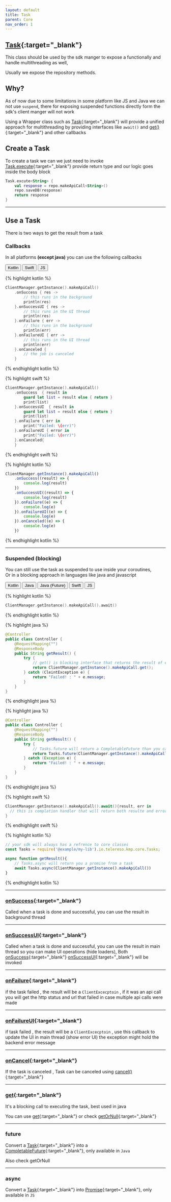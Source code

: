 ```yaml
---
layout: default
title: Task
parent: Core
nav_order: 1
---
```


## [Task](https://kmp.telereso.io/docs/core/latest/-core/io.telereso.kmp.core/-task/index.html){:target="_blank"}

This class should be used by the sdk manger to expose a functionally and handle multithreading as
well,

Usually we expose the repository methods.

## Why?

As of now due to some limitations in some platform like JS and Java we can not use `suspend`, there
for exposing suspended functions directly form the sdk's client manger will not work

Using a Wrapper class such as [Task](https://kmp.telereso.io/docs/core/latest/-core/io.telereso.kmp.core/-task/index.html){:target="_blank"} will provide a unified approach for multithreading by providing
interfaces like `await()` and [get()](https://kmp.telereso.io/docs/core/latest/-core/io.telereso.kmp.core/-task/get.html){:target="_blank"} and other callbacks

## Create a Task

To create a task we can we just need to invoke [Task.execute](https://kmp.telereso.io/docs/core/latest/-core/io.telereso.kmp.core/-task/-companion/execute.html){:target="_blank"} provide return type and our logic goes
inside the body block

```kotlin
Task.excute<String> {
    val response = repo.makeApiCall<String>()
    repo.saveDB(response)
    return response
}
```

---

## Use a Task

There is two ways to get the result from a task

### Callbacks

In all platforms **(except java)** you can use the following callbacks


<div class="code-block kotlin swift js">
<div class="tab">
  <button class="tablinks kotlin active" onclick="openTab(event, 'kotlin')">Kotlin</button>
  <button class="tablinks swift" onclick="openTab(event, 'swift')">Swift</button>
  <button class="tablinks js" onclick="openTab(event, 'js')">JS</button>
</div>

<div class="tabcontent kotlin active">

{% highlight kotlin %}

```kotlin
ClientManager.getInstance().makeApiCall()
    .onSuccess { res ->
        // this runs in the background
        println(res)
    }.onSuccessUI { res ->
        // this runs in the UI thread
        println(res)
    }.onFailure { err ->
        // this runs in the background
        println(err)
    }.onFailureUI { err ->
        // this runs in the UI thread
        println(err)
    }.onCanceled {
        // the job is canceled 
    }
```

{% endhighlight kotlin %}

</div>

<div class="tabcontent swift">
{% highlight swift %}

```swift
ClientManager.getInstance().makeApiCall()
    .onSuccess  { result in
        guard let list = result else { return }
        print(list)
    }.onSuccessUI  { result in
        guard let list = result else { return }
        print(list)
    }.onFailure { err in
        print("Failed: \(err)")
    }.onFailureUI { error in
        print("Failed: \(err)")
    }.onCanceled{
    }
```

{% endhighlight swift %}

</div>

<div class="tabcontent js">
{% highlight kotlin %}

```javascript
ClientManager.getInstance().makeApiCall()
    .onSuccess((result) => {
        console.log(result)
    })
    .onSuccessUI((result) => {
        console.log(result)
    }).onFailure((e) => {
        console.log(e)
    }).onFailureUI((e) => {
        console.log(e)
    }).onCanceled((e) => {
        console.log(e)
    })
```

{% endhighlight kotlin %}

</div>

</div>

---

### Suspended (blocking)

You can still use the task as suspended to use inside your coroutines, <br>
Or in a blocking approach in languages like java and javascript

<div class="code-block kotlin java java-future swift js">
<div class="tab">
  <button class="tablinks kotlin active" onclick="openTab(event, 'kotlin')">Kotlin</button>
  <button class="tablinks java active" onclick="openTab(event, 'java')">Java</button>
  <button class="tablinks java-future active" onclick="openTab(event, 'java-future')">Java (Future)</button>
  <button class="tablinks swift" onclick="openTab(event, 'swift')">Swift</button>
  <button class="tablinks js" onclick="openTab(event, 'js')">JS</button>
</div>

<div class="tabcontent kotlin active">

{% highlight kotlin %}

```kotlin
ClientManager.getInstance().makeApiCall().await()
```

{% endhighlight kotlin %}

</div>

<div class="tabcontent java">
{% highlight java %}

```java
@Controller
public class Controller {
    @RequestMapping("")
    @ResponseBody
    public String getResult() {
        try {
            // get() is blocking interface that returns the result of excpetoin if failed
            return ClientManager.getInstance().makeApiCall.get();
        } catch (CleintException e) {
            return "Failed! : " + e.message;
        }
    }
}
```

{% endhighlight java %}

</div>

<div class="tabcontent java-future">
{% highlight java %}

```java
@Controller
public class Controller {
    @RequestMapping("")
    @ResponseBody
    public String getResult() {
        try {
            // Tasks.future will return a CompletableFuture than you case it's get() interface 
            return Tasks.future(ClientManager.getInstance().makeApiCall).get();
        } catch (Exception e) {
            return "Failed! : " + e.message;
        }
    }
}
```

{% endhighlight java %}

</div>

<div class="tabcontent swift">
{% highlight swift %}

```swift
ClientManager.getInstance().makeApiCall().await(){result, err in
  // this is complation handler that will return both resulte and error
}
```

{% endhighlight swift %}

</div>

<div class="tabcontent js">
{% highlight kotlin %}

```javascript
// your sdk will always has a refrence to core classes
const Tasks = require('@example/my-lib').io.telereso.kmp.core.Tasks; 

async function getResult(){
    // Tasks.async will return you a promise from a task
    await Tasks.async(ClientManager.getInstance().makeApiCall())
}
```

{% endhighlight kotlin %}

</div>

</div>

---

### [onSuccess](https://kmp.telereso.io/docs/core/latest/-core/io.telereso.kmp.core/-task/on-success.html){:target="_blank"}



Called when a task is done and successful, you can use the result in background thread

---

### [onSuccessUI](https://kmp.telereso.io/docs/core/latest/-core/io.telereso.kmp.core/-task/on-success-u-i.html){:target="_blank"}

Called when a task is done and successful, you can use the result in main thread so you can make UI
operations (hide loaders),
Both [onSuccess](https://kmp.telereso.io/docs/core/latest/-core/io.telereso.kmp.core/-task/on-success.html){:target="_blank"} [onSuccessUI](https://kmp.telereso.io/docs/core/latest/-core/io.telereso.kmp.core/-task/on-success-u-i.html){:target="_blank"} will be invoked

---

### [onFailure](https://kmp.telereso.io/docs/core/latest/-core/io.telereso.kmp.core/-task/on-failure.html){:target="_blank"}

if the task failed , the result will be a `ClientExcecptoin` ,
if it was an api call you will get the http status and url that failed in case multiple api calls
were made

---

### [onFailureUI](https://kmp.telereso.io/docs/core/latest/-core/io.telereso.kmp.core/-task/on-failure-u-i.html){:target="_blank"}

if task failed , the result will be a `ClientExcecptoin` , use this callback to update the UI in
main thread (show error UI)
the exception might hold the backend error message

---

### [onCancel](https://kmp.telereso.io/docs/core/latest/-core/io.telereso.kmp.core/-task/on-cancel.html){:target="_blank"}

If the task is canceled ,
Task can be canceled
using [cancel()](https://telereso.github.io/kmp-core/docs/core/0.0.10/-core/io.telereso.kmp.core/-task/index.html#1617735642%2FFunctions%2F-864720431){:target="_blank"}

---

### [get](https://kmp.telereso.io/docs/core/latest/-core/io.telereso.kmp.core/-task/get.html){:target="_blank"}

It's a blocking call to executing the task, best used in java 

You can use [get](https://kmp.telereso.io/docs/core/latest/-core/io.telereso.kmp.core/-task/get.html){:target="_blank"} or check [getOrNull](https://kmp.telereso.io/docs/core/latest/-core/io.telereso.kmp.core/-task/get-or-null.html){:target="_blank"}

---

### future

Convert a [Task](https://kmp.telereso.io/docs/core/latest/-core/io.telereso.kmp.core/-task/index.html){:target="_blank"} into a [CompletableFuture](https://docs.oracle.com/javase/8/docs/api/java/util/concurrent/CompletableFuture.html){:target="_blank"}, only available in `Java`

Also check getOrNull

---

### async

Convert a [Task](https://kmp.telereso.io/docs/core/latest/-core/io.telereso.kmp.core/-task/index.html){:target="_blank"} into [Promise](https://developer.mozilla.org/en-US/docs/Web/JavaScript/Reference/Global_Objects/Promise){:target="_blank"}, only available in `JS` 